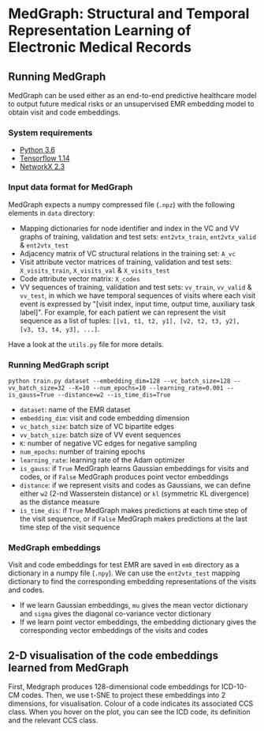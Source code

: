 # MedGraph: Structural and Temporal Representation Learning of Electronic Medical Records

## Running MedGraph

MedGraph can be used either as an end-to-end predictive healthcare model to output future medical risks or an unsupervised EMR embedding model to obtain visit and code embeddings.

### System requirements

* [Python 3.6](https://www.python.org)
* [Tensorflow 1.14](https://www.tensorflow.org)
* [NetworkX 2.3](https://networkx.github.io)

### Input data format for MedGraph

MedGraph expects a numpy compressed file (`.npz`) with the following elements in `data` directory:

* Mapping dictionaries for node identifier and index in the VC and VV graphs of training, validation and test sets: `ent2vtx_train`, `ent2vtx_valid` & `ent2vtx_test`
* Adjacency matrix of VC structural relations in the training set: `A_vc`
* Visit attribute vector matrices of training, validation and test sets: `X_visits_train`, `X_visits_val` & `X_visits_test`
* Code attribute vector matrix: `X_codes`
* VV sequences of training, validation and test sets: `vv_train`, `vv_valid` & `vv_test`, in which we have temporal sequences of visits where each visit event is expressed by "\[visit index, input time, output time, auxiliary task label\]". For example, for each patient we can represent the visit sequence as a list of tuples: `[[v1, t1, t2, y1], [v2, t2, t3, y2], [v3, t3, t4, y3], ...]`. 

Have a look at the `utils.py` file for more details.

### Running MedGraph script

```
python train.py dataset --embedding_dim=128 --vc_batch_size=128 --vv_batch_size=32 --K=10 --num_epochs=10 --learning_rate=0.001 --is_gauss=True --distance=w2 --is_time_dis=True
```
* `dataset`: name of the EMR dataset
* `embedding_dim`: visit and code embedding dimension
* `vc_batch_size`: batch size of VC bipartite edges
* `vv_batch_size`: batch size of VV event sequences
* `K`: number of negative VC edges for negative sampling
* `num_epochs`: number of training epochs
* `learning_rate`: learning rate of the Adam optimizer
* `is_gauss`: if `True` MedGraph learns Gaussian embeddings for visits and codes, or if `False` MedGraph produces point vector embeddings
* `distance`: if we represent visits and codes as Gaussians, we can define either `w2` (2-nd Wasserstein distance) or `kl` (symmetric KL divergence) as the distance measure
* `is_time_dis`: if `True` MedGraph makes predictions at each time step of the visit sequence, or if `False` MedGraph makes predictions at the last time step of the visit sequence

### MedGraph embeddings

Visit and code embeddings for test EMR are saved in `emb` directory as a dictionary in a numpy file (`.npy`). We can use the `ent2vtx_test` mapping dictionary to find the corresponding embedding representations of the visits and codes.

* If we learn Gaussian embeddings, `mu` gives the mean vector dictionary and `sigma` gives the diagonal co-variance vector dictionary
* If we learn point vector embeddings, the embedding dictionary gives the corresponding vector embeddings of the visits and codes

## 2-D visualisation of the code embeddings learned from MedGraph

First, Medgraph produces 128-dimensional code embeddings for ICD-10-CM codes.
Then, we use t-SNE to project these embeddings into 2 dimensions, for visualisation.
Colour of a code indicates its associated CCS class.
When you hover on the plot, you can see the ICD code, its definition and the relevant CCS class.
